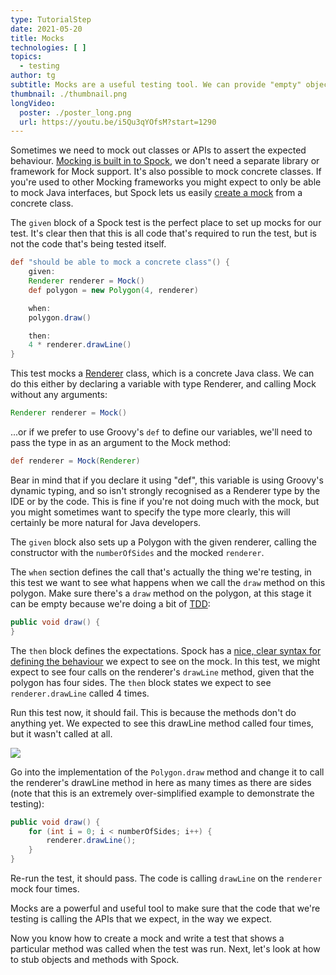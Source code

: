 ```yaml
---
type: TutorialStep
date: 2021-05-20
title: Mocks
technologies: [ ]
topics:
  - testing
author: tg
subtitle: Mocks are a useful testing tool. We can provide "empty" objects, so we don't have to initialise the whole application to test a section, and we can use mocks to check our code is making the calls we expect.
thumbnail: ./thumbnail.png
longVideo:
  poster: ./poster_long.png
  url: https://youtu.be/i5Qu3qYOfsM?start=1290
---
```


Sometimes we need to mock out classes or APIs to assert the expected behaviour. [Mocking is built in to Spock](https://spockframework.org/spock/docs/2.0/all_in_one.html#interaction-based-testing), we don't need a separate library or framework for Mock support. It's also possible to mock concrete classes. If you're used to other Mocking frameworks you might expect to only be able to mock Java interfaces, but Spock lets us easily [create a mock](http://spockframework.org/spock/docs/2.0/all_in_one.html#_creating_mock_objects) from a concrete class.

The `given` block of a Spock test is the perfect place to set up mocks for our test. It's clear then that this is all code that's required to run the test, but is not the code that's being tested itself.

```groovy
def "should be able to mock a concrete class"() {
    given:
    Renderer renderer = Mock()
    def polygon = new Polygon(4, renderer)

    when:
    polygon.draw()

    then:
    4 * renderer.drawLine()
}
```

This test mocks a [Renderer](https://github.com/trishagee/spock-testing-demo/blob/16981a2a00ae52f13713d289e9829ac7ddd3a7fe/src/main/java/com/mechanitis/demo/spock/Renderer.java) class, which is a concrete Java class. We can do this either by declaring a variable with type Renderer, and calling Mock without any arguments:

```groovy
Renderer renderer = Mock()
```
...or if we prefer to use Groovy's `def` to define our variables, we'll need to pass the type in as an argument to the Mock method:

```groovy
def renderer = Mock(Renderer)
```

Bear in mind that if you declare it using "def", this variable is using Groovy's dynamic typing, and so isn't strongly recognised as a Renderer type by the IDE or by the code. This is fine if you're not doing much with the mock, but you might sometimes want to specify the type more clearly, this will certainly be more natural for Java developers.

The `given` block also sets up a Polygon with the given renderer, calling the constructor with the `numberOfSides` and the mocked `renderer`.

The `when` section defines the call that's actually the thing we're testing, in this test we want to see what happens when we call the `draw` method on this polygon. Make sure there's a `draw` method on the polygon, at this stage it can be empty because we're doing a bit of [TDD](https://en.wikipedia.org/wiki/Test-driven_development):

```java
public void draw() {
}
```

The `then` block defines the expectations. Spock has a [nice, clear syntax for defining the behaviour](http://spockframework.org/spock/docs/2.0/all_in_one.html#_mocking) we expect to see on the mock. In this test, we might expect to see four calls on the renderer's `drawLine` method, given that the polygon has four sides. The `then` block states we expect to see `renderer.drawLine` called 4 times.

Run this test now, it should fail. This is because the methods don't do anything yet. We expected to see this drawLine method called four times, but it wasn't called at all.

![](./22.png)

Go into the implementation of the `Polygon.draw` method and change it to call the renderer's drawLine method in here as many times as there are sides (note that this is an extremely over-simplified example to demonstrate the testing):

```java
public void draw() {
    for (int i = 0; i < numberOfSides; i++) {
        renderer.drawLine();
    }
}
```

Re-run the test, it should pass. The code is calling `drawLine` on the `renderer` mock four times.

Mocks are a powerful and useful tool to make sure that the code that we're testing is calling the APIs that we expect, in the way we expect.

Now you know how to create a mock and write a test that shows a particular method was called when the test was run. Next, let's look at how to stub objects and methods with Spock.

